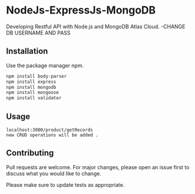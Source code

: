 # NodeJs-ExpressJs-MongoDB
Developing Restful API with Node.js and MongoDB Atlas Cloud. 
-CHANGE DB USERNAME AND PASS

## Installation

Use the package manager npm.

```bash
npm install body-parser
npm install express
npm install mongodb
npm install mongoose
npm install validator
```

## Usage

```nodejs
localhost:3000/product/getRecords
new CRUD operations will be added .
```

## Contributing
Pull requests are welcome. For major changes, please open an issue first to discuss what you would like to change.

Please make sure to update tests as appropriate.


